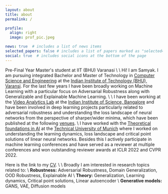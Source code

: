 ```yaml
---
layout: about
title: about
permalink: /

profile:
  align: right
  image: prof_pic.jpeg

news: true  # includes a list of news items
selected_papers: false # includes a list of papers marked as "selected={false}"
social: true  # includes social icons at the bottom of the page
---
```

Pre-Final Year Master's student at IIT (BHU) Varanasi
\\
\\
Hi! I am Samyak.  I am pursuing integrated Bachelor and Master of Technology in [Computer Science and Engineering](https://www.iitbhu.ac.in/dept/cse) at the [Indian Institute of Technology (BHU), Varansi](https://www.iitbhu.ac.in/). For the last few years I have been broadly working on Machine Learning with a particular focus on Adversarial Robustness along with Generalizable and Explainable Machine Learning.
\\
\\
I have been working at the [Video Analytics Lab](https://val.cds.iisc.ac.in/) at the [Indian Institute of Science, Bangalore](https://iisc.ac.in/) and have been involved in deep learning projects particularly related to adversarial robustness and understanding the loss landscape of neural networks from the perspective of sharper/wider minima, which have been published at the following [venues](./publications).
\\
I have worked with the [Theoretical foundations in AI](https://www.in.tum.de/tfai/people/students-and-interns) at the [Technical University of Munich](https://www.tum.de/) where I worked on understanding the learning dynamics, loss landscape and critical point solutions of linear neural networks. Besides this I actively participate in machine learning conferences and have served as a reviewer at multiple conferences and won outstanding reviewer awards at ICLR 2022 and CVPR 2022.

Here is the link to my [CV](https://drive.google.com/file/d/1PfF1jzE_9ARl5qiSIzg27UI0gD4NEjbc/view?usp=sharing).
\\
\\
Broadly I am interested in research topics related to:
\\
**Robustness:** Adversarial Robustness, Domain Generalization, OOD Robustness, Explainable AI
\\
**Theory:** Generalization, Learning dynamics, Critical point solutions, Linear autoencoder
\\
**Generative models:** GANS, VAE, Diffusion models
